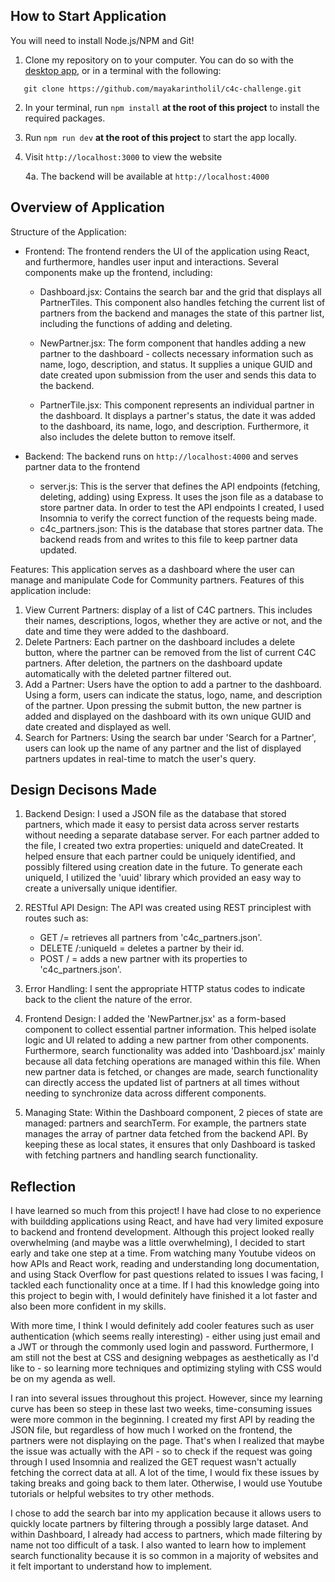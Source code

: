 ## How to Start Application 
You will need to install Node.js/NPM and Git!
1. Clone my repository on to your computer. You can do so with the [desktop app](https://desktop.github.com/), or in a terminal with the following:
```
   git clone https://github.com/mayakarintholil/c4c-challenge.git
```
2. In your terminal, run `npm install` **at the root of this project** to install the required packages.
3. Run `npm run dev` **at the root of this project** to start the app locally. 
4. Visit `http://localhost:3000` to view the website
    
    4a. The backend will be available at `http://localhost:4000`

## Overview of Application
Structure of the Application: 
- Frontend: The frontend renders the UI of the application using React, and furthermore,  handles user input and interactions. 
Several components make up the frontend, including: 
   - Dashboard.jsx: Contains the search bar and the grid that displays all PartnerTiles. This component also handles fetching the current list of partners from the backend and manages the state of this partner list, including the functions of adding and deleting. 

   - NewPartner.jsx: The form component that handles adding a new partner to the dashboard - collects necessary information such as name, logo, description, and status. It supplies a unique GUID and date created upon submission from the user and sends this data to the backend. 

   - PartnerTile.jsx: This component represents an individual partner in the dashboard. It displays a partner's status, the date it was added to the dashboard, its name, logo, and description. Furthermore, it also includes the delete button to remove itself. 

- Backend: The backend runs on `http://localhost:4000` and serves partner data to the frontend
   - server.js: This is the server that defines the API endpoints (fetching, deleting, adding) using Express. It uses the json file as a database to store partner data. In order to test the API endpoints I created, I used Insomnia to verify the correct function of the requests being made. 
   - c4c_partners.json: This is the database that stores partner data. The backend reads from and writes to this file to keep partner data updated. 


Features: 
This application serves as a dashboard where the user can manage and manipulate Code for Community partners. Features of this application include: 
1. View Current Partners: display of a list of C4C partners. This includes their names, descriptions, logos, whether they are active or not, and the date and time they were added to the dashboard. 
2. Delete Partners: Each partner on the dashboard includes a delete button, where the partner can be removed from the list of current C4C partners. After deletion, the partners on the dashboard update automatically with the deleted partner filtered out. 
3. Add a Partner: Users have the option to add a partner to the dashboard. Using a form, users can indicate the status, logo, name, and description of the partner. Upon pressing the submit button, the new partner is added and displayed on the dashboard with its own unique GUID and date created and displayed as well. 
4. Search for Partners: Using the search bar under 'Search for a Partner', users can look up the name of any partner and the list of displayed partners updates in real-time to match the user's query. 


## Design Decisons Made
1. Backend Design: I used a JSON file as the database that stored partners, which made it easy to persist data across server restarts without needing a separate database server. For each partner added to the file, I created two extra properties: uniqueId and dateCreated. It helped ensure that each partner could be uniquely identified, and possibly filtered using creation date in the future. To generate each uniqueId, I utilized the 'uuid' library which provided an easy way to create a universally unique identifier. 

2. RESTful API Design: The API was created using REST principlest with routes such as: 
   - GET /= retrieves all partners from 'c4c_partners.json'.
   - DELETE /:uniqueId = deletes a partner by their id. 
   - POST / = adds a new partner with its properties to 'c4c_partners.json'. 

3. Error Handling: I sent the appropriate HTTP status codes to indicate back to the client the nature of the error. 

4. Frontend Design: I added the 'NewPartner.jsx' as a form-based component to collect essential partner information. This helped isolate logic and UI related to adding a new partner from other components. Furthermore, search functionality was added into 'Dashboard.jsx' mainly because all data fetching operations are managed within this file. When new partner data is fetched, or changes are made, search functionality can directly access the updated list of partners at all times without needing to synchronize data across different components. 

5. Managing State: Within the Dashboard component, 2 pieces of state are managed: partners and searchTerm. For example, the partners state manages the array of partner data fetched from the backend API. By keeping these as local states, it ensures that only Dashboard is tasked with fetching partners and handling search functionality. 


## Reflection 
I have learned so much from this project! I have had close to no experience with buildding applications using React, and have had very limited exposure to backend and frontend development. Although this project looked really overwhelming (and maybe was a little overwhelming), I decided to start early and take one step at a time. From watching many Youtube videos on how APIs and React work, reading and understanding long documentation, and using Stack Overflow for past questions related to issues I was facing, I tackled each functionality once at a time. If I had this knowledge going into this project to begin with, I would definitely have finished it a lot faster and also been more confident in my skills. 

With more time, I think I would definitely add cooler features such as user authentication (which seems really interesting) - either using just email and a JWT or through the commonly used login and password. Furthermore, I am still not the best at CSS and designing webpages as aesthetically as I'd like to - so learning more techniques and optimizing styling with CSS would be on my agenda as well. 

I ran into several issues throughout this project. However, since my learning curve has been so steep in these last two weeks, time-consuming issues were more common in the beginning. I created my first API by reading the JSON file, but regardless of how much I worked on the frontend, the partners were not displaying on the page. That's when I realized that maybe the issue was actually with the API - so to check if the request was going through I used Insomnia and realized the GET request wasn't actually fetching the correct data at all. A lot of the time, I would fix these issues by taking breaks and going back to them later. Otherwise, I would use Youtube tutorials or helpful websites to try other methods. 

I chose to add the search bar into my application because it allows users to quickly locate partners by filtering through a possibly large dataset. And within Dashboard, I already had access to partners, which made filtering by name not too difficult of a task. I also wanted to learn how to implement search functionality because it is so common in a majority of websites and it felt important to understand how to implement. 

